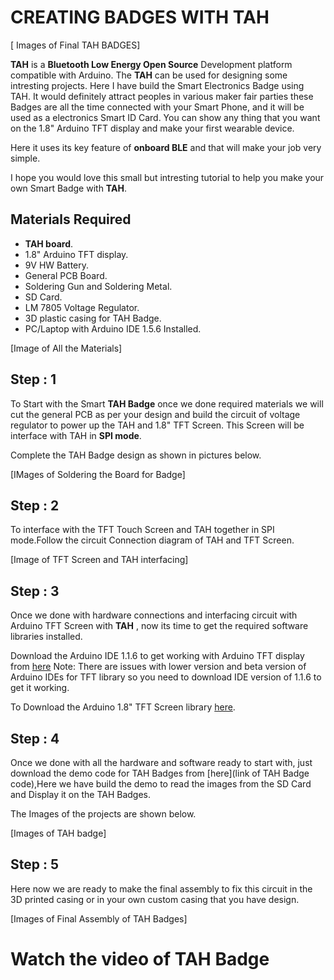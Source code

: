 CREATING BADGES WITH TAH
===

[ Images of Final TAH BADGES]

**TAH** is a **Bluetooth Low Energy Open Source** Development platform compatible with Arduino.
The **TAH** can be used for designing some intresting projects. Here I have build the Smart Electronics Badge using TAH.
It would definitely attract peoples in various maker fair parties these Badges are all the time connected with your Smart Phone, and it will be used as a electronics Smart ID Card.
You can show any thing that you want on the 1.8" Arduino TFT display and make your first wearable device.

Here it uses its key feature of **onboard BLE** and that will make your job very simple.

I hope you would love this small but intresting tutorial to help you make your own Smart Badge with **TAH**.

## Materials Required 

* **TAH board**.
* 1.8" Arduino TFT display.
* 9V HW Battery.
* General PCB Board.
* Soldering Gun and Soldering Metal.
* SD Card.
* LM 7805 Voltage Regulator.
* 3D plastic casing for TAH Badge. 
* PC/Laptop with Arduino IDE 1.5.6 Installed.
 
[Image of All the Materials]

## Step : 1

To Start with the Smart **TAH Badge** once we done required materials we will cut the general PCB as per your design and build the circuit of voltage regulator to power up the TAH and 1.8" TFT Screen. This Screen will be interface with TAH in **SPI mode**.

Complete the TAH Badge design as shown in pictures below.

[IMages of Soldering the Board for Badge]


## Step : 2
To interface with the TFT Touch Screen and TAH together in SPI mode.Follow the circuit Connection diagram of TAH and TFT Screen.

[Image of TFT Screen and TAH interfacing]

## Step : 3
 
Once we done with hardware connections and interfacing circuit with Arduino TFT Screen with **TAH** , now its time to get the required software libraries installed.

Download the Arduino IDE 1.1.6 to get working with Arduino TFT display from [here](http://arduino.cc/en/Main/Software#toc2)
Note: There are issues with lower version and beta version of Arduino IDEs for TFT library so you need to download IDE version of 1.1.6 to get it working.

To Download the Arduino 1.8" TFT Screen library [here](https://github.com/adafruit/Adafruit-ST7735-Library).

## Step : 4 
Once we done with all the hardware and software ready to start with, just download the demo code for TAH Badges from [here](link of TAH Badge code),Here we have build the demo to read the images from the SD Card and Display it on the TAH Badges.

The Images of the projects are shown below.

[Images of TAH badge]


## Step : 5 

Here now we are ready to make the final assembly to fix this circuit in the 3D printed casing or in your own custom casing that you have design.

[Images of Final Assembly of TAH Badges]


Watch the video of TAH Badge 
====

